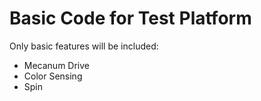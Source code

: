 # Basic Code for Test Platform

Only basic features will be included:

* Mecanum Drive
* Color Sensing
* Spin